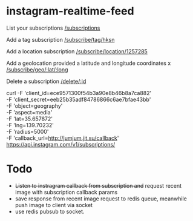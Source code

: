 instagram-realtime-feed
=======================

List your subscriptions
[/subscriptions](http://jumjum.jit.su/subscriptions)

Add a tag subscription
[/subscribe/tag/hksn](http://jumjum.jit.su/subscribe/tag/hksn)

Add a location subscription
[/subscribe/location/1257285](http://junjun.jit.su/subscribe/location/1257285)

Add a geolocation provided a latitude and longitude coordinates
x [/subscribe/geo/:lat/:long](http://junjun.jit.su/subscribe/geo/:lat/:long)

Delete a subscription
[/delete/:id](#)

curl -F 'client_id=ece9571300f54b3a90e8b46b8a7ca882' \
     -F 'client_secret=eeb25b35adf84786866c6ae7bfae43bb' \
     -F 'object=geography' \
     -F 'aspect=media' \
     -F 'lat=35.657872' \
     -F 'lng=139.70232' \
     -F 'radius=5000' \
     -F 'callback_url=http://jumjum.jit.su/callback' \
     https://api.instagram.com/v1/subscriptions/
     
Todo
====
- ~~Listen to instragram callback from subscription and~~ request recent image with subscription callback params
- save response from recent image request to redis queue, meanwhile push image to client via socket
- use redis pubsub to socket.
